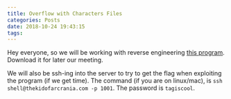 ```yaml
---
title: Overflow with Characters Files
categories: Posts
date: 2018-10-24 19:43:15
tags:
---
```


Hey everyone, so we will be working with reverse engineering [this
program](/files/shell). Download it for later our meeting.

We will also be ssh-ing into the server to try to get the flag when exploiting
the program (if we get time). The command (if you are on linux/mac), is `ssh
shell@thekidofarcrania.com -p 1001`. The password is `tagiscool`. 

